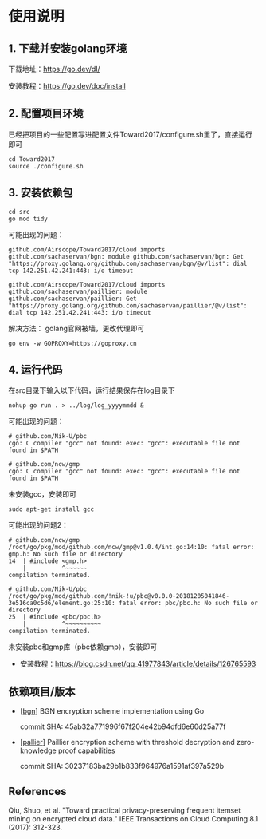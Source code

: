 # 使用说明

## 1. 下载并安装golang环境

下载地址：https://go.dev/dl/

安装教程：https://go.dev/doc/install

## 2. 配置项目环境
已经把项目的一些配置写进配置文件Toward2017/configure.sh里了，直接运行即可

    cd Toward2017
    source ./configure.sh

## 3. 安装依赖包
    cd src
    go mod tidy

可能出现的问题：

    github.com/Airscope/Toward2017/cloud imports
    github.com/sachaservan/bgn: module github.com/sachaservan/bgn: Get "https://proxy.golang.org/github.com/sachaservan/bgn/@v/list": dial tcp 142.251.42.241:443: i/o timeout

    github.com/Airscope/Toward2017/cloud imports
    github.com/sachaservan/paillier: module github.com/sachaservan/paillier: Get "https://proxy.golang.org/github.com/sachaservan/paillier/@v/list": dial tcp 142.251.42.241:443: i/o timeout

解决方法：
golang官网被墙，更改代理即可

    go env -w GOPROXY=https://goproxy.cn

## 4. 运行代码
在src目录下输入以下代码，运行结果保存在log目录下

    nohup go run . > ../log/log_yyyymmdd &

可能出现的问题：

    # github.com/Nik-U/pbc
    cgo: C compiler "gcc" not found: exec: "gcc": executable file not found in $PATH

    # github.com/ncw/gmp
    cgo: C compiler "gcc" not found: exec: "gcc": executable file not found in $PATH

未安装gcc，安装即可

    sudo apt-get install gcc

可能出现的问题2：

    # github.com/ncw/gmp
    /root/go/pkg/mod/github.com/ncw/gmp@v1.0.4/int.go:14:10: fatal error: gmp.h: No such file or directory
    14  | #include <gmp.h>
        |          ^~~~~~~
    compilation terminated.

    # github.com/Nik-U/pbc
    /root/go/pkg/mod/github.com/!nik-!u/pbc@v0.0.0-20181205041846-3e516ca0c5d6/element.go:25:10: fatal error: pbc/pbc.h: No such file or directory
    25  | #include <pbc/pbc.h>
        |          ^~~~~~~~~~~
    compilation terminated.

未安装pbc和gmp库（pbc依赖gmp），安装即可
- 安装教程：https://blog.csdn.net/qq_41977843/article/details/126765593

## 依赖项目/版本

- [[bgn](https://github.com/sachaservan/bgn/tree/d0ab3643939c7d8fde1194e9ddefa5728b858dbb)] BGN encryption scheme implementation using Go

    commit SHA: 45ab32a771996f67f204e42b94dfd6e60d25a77f

- [[pallier](https://github.com/sachaservan/paillier)] Paillier encryption scheme with threshold decryption and zero-knowledge proof capabilities

    commit SHA:  30237183ba29b1b833f964976a1591af397a529b


## References
Qiu, Shuo, et al. "Toward practical privacy-preserving frequent itemset mining on encrypted cloud data." IEEE Transactions on Cloud Computing 8.1 (2017): 312-323.